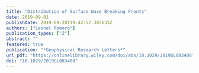 ```yaml
---
title: "Distribution of Surface Wave Breaking Fronts"
date: 2019-09-01
publishDate: 2019-09-20T19:42:57.385633Z
authors: ["Leonel Romero"]
publication_types: ["2"]
abstract: ""
featured: true
publication: "*Geophysical Research Letters*"
url_pdf: "https://onlinelibrary.wiley.com/doi/abs/10.1029/2019GL083408"
doi: "10.1029/2019GL083408"
---
```


